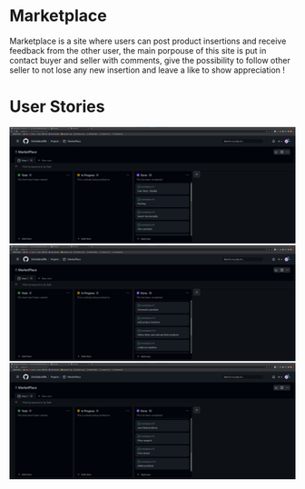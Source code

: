 # Marketplace

Marketplace is a site where users can post product insertions and receive feedback from the other user, the main porpouse of this site is put in contact buyer and seller with comments, give the possibility to follow other seller to not lose any new insertion and leave a like to show appreciation !

# User Stories

<img src='src/assets/userStories(1).png'>

<img src='src/assets/userStories(2).png'>

<img src='src/assets/userStories(3).png'>


